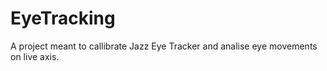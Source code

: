 # EyeTracking
A project meant to callibrate Jazz Eye Tracker and analise eye movements on live axis.
